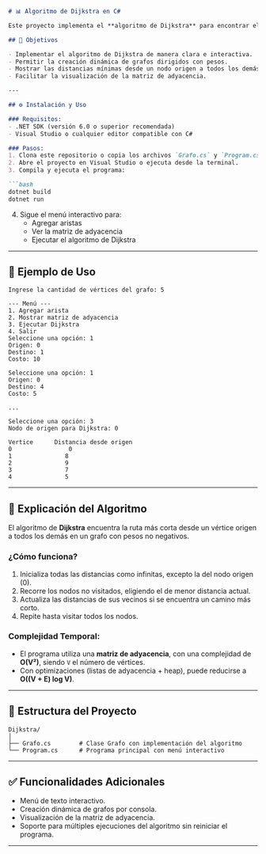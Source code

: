 ```markdown
# 📊 Algoritmo de Dijkstra en C#

Este proyecto implementa el **algoritmo de Dijkstra** para encontrar el camino más corto desde un vértice origen a todos los demás vértices en un grafo ponderado, utilizando el lenguaje **C#**. La aplicación permite al usuario interactuar mediante consola para construir el grafo y ejecutar el algoritmo.

## 🎯 Objetivos

- Implementar el algoritmo de Dijkstra de manera clara e interactiva.
- Permitir la creación dinámica de grafos dirigidos con pesos.
- Mostrar las distancias mínimas desde un nodo origen a todos los demás nodos.
- Facilitar la visualización de la matriz de adyacencia.

---

## ⚙️ Instalación y Uso

### Requisitos:
- .NET SDK (versión 6.0 o superior recomendada)
- Visual Studio o cualquier editor compatible con C#

### Pasos:
1. Clona este repositorio o copia los archivos `Grafo.cs` y `Program.cs`.
2. Abre el proyecto en Visual Studio o ejecuta desde la terminal.
3. Compila y ejecuta el programa:

```bash
dotnet build
dotnet run
```

4. Sigue el menú interactivo para:
   - Agregar aristas
   - Ver la matriz de adyacencia
   - Ejecutar el algoritmo de Dijkstra

---

## 🧪 Ejemplo de Uso

```
Ingrese la cantidad de vértices del grafo: 5

--- Menú ---
1. Agregar arista
2. Mostrar matriz de adyacencia
3. Ejecutar Dijkstra
4. Salir
Seleccione una opción: 1
Origen: 0
Destino: 1
Costo: 10

Seleccione una opción: 1
Origen: 0
Destino: 4
Costo: 5

...

Seleccione una opción: 3
Nodo de origen para Dijkstra: 0

Vertice 	 Distancia desde origen
0		         0
1		        8
2		        9
3		        7
4		        5
```

---

## 🧠 Explicación del Algoritmo

El algoritmo de **Dijkstra** encuentra la ruta más corta desde un vértice origen a todos los demás en un grafo con pesos no negativos.

### ¿Cómo funciona?
1. Inicializa todas las distancias como infinitas, excepto la del nodo origen (0).
2. Recorre los nodos no visitados, eligiendo el de menor distancia actual.
3. Actualiza las distancias de sus vecinos si se encuentra un camino más corto.
4. Repite hasta visitar todos los nodos.

### Complejidad Temporal:
- El programa utiliza una **matriz de adyacencia**, con una complejidad de **O(V²)**, siendo `V` el número de vértices.
- Con optimizaciones (listas de adyacencia + heap), puede reducirse a **O((V + E) log V)**.

---

## 📁 Estructura del Proyecto

```
Dijkstra/
│
├── Grafo.cs        # Clase Grafo con implementación del algoritmo
└── Program.cs      # Programa principal con menú interactivo
```

---

## ✅ Funcionalidades Adicionales

- Menú de texto interactivo.
- Creación dinámica de grafos por consola.
- Visualización de la matriz de adyacencia.
- Soporte para múltiples ejecuciones del algoritmo sin reiniciar el programa.

---
